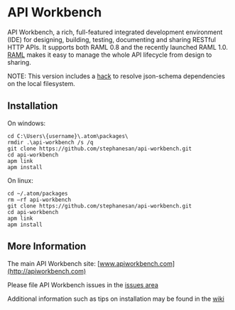 # API Workbench

API Workbench, a rich, full-featured integrated development environment (IDE) for designing, building, testing, documenting and sharing RESTful HTTP APIs. It supports both RAML 0.8 and the recently launched RAML 1.0. [RAML](http://raml.org) makes it easy to manage the whole API lifecycle from design to sharing.

NOTE: This version includes a [hack](https://github.com/stephanesan/api-workbench/commit/fa532a4efcad07f8ca789c2b31a470b268f9393b) to resolve json-schema dependencies on the local filesystem.

## Installation

On windows:
```
cd C:\Users\{username}\.atom\packages\
rmdir .\api-workbench /s /q
git clone https://github.com/stephanesan/api-workbench.git
cd api-workbench
apm link
apm install
```

On linux:
```
cd ~/.atom/packages
rm –rf api-workbench
git clone https://github.com/stephanesan/api-workbench.git
cd api-workbench
apm link
apm install
```

## More Information

The main API Workbench site: [www.apiworkbench.com](http://apiworkbench.com)

Please file API Workbench issues in the [issues area](https://github.com/mulesoft/api-workbench/issues)

Additional information such as tips on installation may be found in the [wiki](https://github.com/mulesoft/api-workbench/wiki)
